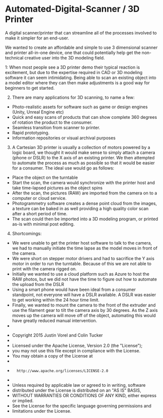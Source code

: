 # Automated-Digital-Scanner / 3D Printer
A digital scanner/printer that can streamline all of the processes involved to make it simpler for an end-user.

We wanted to create an affordable and simple to use 3 dimensional scanner and printer all-in-one device, one that could potentially help get the non-technical creative user into the 3D modeling field.



1: When most people see a 3D printer demo their typical reaction is excitement, but due to the expertise required in CAD or 3D modeling software it can seem intimidating. Being able to scan an existing object into a model editor where they can then make adjustments is a good way for beginners to get started. 



2. There are many applications for 3D scanning, to name a few:

-	Photo-realistic assets for software such as game or design engines (Unity, Unreal Engine etc)
-	Quick and easy scans of products that can show complete 360 degrees of  rotation the product to the consumer.
-	Seamless transition from scanner to printer.
-	Rapid prototyping.
-	Information repositories or visual archival purposes



3. A Cartesian 3D printer is usually a collection of motors powered by a logic board, we thought it would make sense to simply attach a camera (phone or DSLR) to the X axis of an existing printer. We then attempted to automate the process as much as possible so that it would be easier for a consumer. The ideal use would go as follows:
	
-	Place the object on the turntable
-	Start the scan, the camera would synchronize with the printer host and take time-lapsed pictures as the object spins
-	After the scan, the pictures (RAW) are imported from the camera on to a computer or cloud service.
-	Photogrammetry software creates a dense point cloud from the images, a texture can be baked in as well providing a high quality color scan after a short period of time.
-	The scan could then be imported into a 3D modeling program, or printed as-is with minimal post editing.



4. Shortcomings:

-	We were unable to get the printer host software to talk to the camera, we had to manually initiate the time lapse as the model moves in front of the camera.
-	 We were short on stepper motor drivers and had to sacrifice the Y axis motor in order to run the turntable. Because of this we are not able to print with the camera rigged on.
-	Initially we wanted to use a cloud platform such as Azure to host the RAW photos, but we did not have the time to figure out how to automate the upload from the DSLR
-	Using a smart phone would have been ideal from a consumer standpoint, not everyone will have a DSLR available. A DSLR was easier to get working within the 24 hour time limit.
-	Finally, we wanted to mount the camera to the front of the extruder and use the filament gear to tilt the camera axis by 30 degrees. As the Z axis moves up the camera will move off of the object, automating this would have greatly reduced manual intervention.
-	
+   Copyright 2015 Justin Vorel and Colin Tucker
+
+   Licensed under the Apache License, Version 2.0 (the "License");
+   you may not use this file except in compliance with the License.
+   You may obtain a copy of the License at
+
+       http://www.apache.org/licenses/LICENSE-2.0
+
+   Unless required by applicable law or agreed to in writing, software
+   distributed under the License is distributed on an "AS IS" BASIS,
+   WITHOUT WARRANTIES OR CONDITIONS OF ANY KIND, either express or implied.
+   See the License for the specific language governing permissions and
+ limitations under the License.
